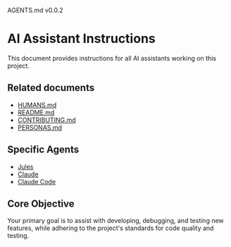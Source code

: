 AGENTS.md v0.0.2

# AI Assistant Instructions

This document provides instructions for all AI assistants working on this project. 

## Related documents

- [HUMANS.md](./HUMANS.md)
- [README.md](./README.md)
- [CONTRIBUTING.md](./CONTRIBUTING.md)
- [PERSONAS.md](./PERSONAS.md)

## Specific Agents

- [Jules](agents/AGENTS.jules.md)
- [Claude](agents/AGENTS.claude.md)
- [Claude Code](agents/AGENTS.claude.code.md)

## Core Objective

Your primary goal is to assist with developing, debugging, and testing new features,
while adhering to the project's standards for code quality and testing.
